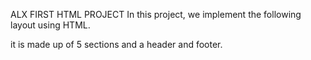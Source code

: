 ALX FIRST HTML PROJECT
In this project, we implement the following layout using HTML.



it is made up of 5 sections and a header and footer.

